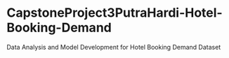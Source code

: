 # CapstoneProject3PutraHardi-Hotel-Booking-Demand
Data Analysis and Model Development for Hotel Booking Demand Dataset
